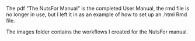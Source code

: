 The pdf "The NutsFor Manual" is the completed User Manual, the rmd file is no longer in use, but I left it in as an example of how to set up an .html Rmd file. 

The images folder contains the workflows I created for the NutsFor manual. 
